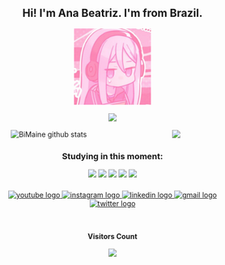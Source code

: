 <div align="center">
  <h2>Hi! I'm Ana Beatriz. I'm from Brazil.</h2>

<div align="center">
  <img width="30%" src="icon.jpg" alt="Icon">
</div>

  <p>
    <img width="50%" src="https://github-profile-trophy.vercel.app/?username=BiMaine&theme=dracula&row=2&no-bg=true&column=3&margin-w=15&margin-h=15"/>
  </p>
  
  <div style="display: flex; justify-content: space-between;">
    <div style="width: 100%;">
      <img width="50%" src="https://github-readme-stats.vercel.app/api?username=BiMaine&show_icons=true&count_private=true&hide_border=true&title_color=ff64da&icon_color=a960ff&text_color=ffffff&bg_color=291B3E" alt="BiMaine github stats" /> 
    </div>
    <div style="width: 100%; float: right;">
      <img width="50%" src="https://github-readme-stats.vercel.app/api/top-langs/?username=BiMaine&layout=compact&hide_border=true&title_color=ff64da&text_color=ffffff&bg_color=291B3E" />
    </div>
  </div>

  ### Studying in this moment:

  <div align="center">
    <img src="https://cdn.jsdelivr.net/gh/devicons/devicon/icons/python/python-original.svg" height="30"  />
    <img src="https://cdn.jsdelivr.net/gh/devicons/devicon/icons/postgresql/postgresql-original.svg" height="30"  />
    <img src="https://cdn.jsdelivr.net/gh/devicons/devicon/icons/html5/html5-original.svg" height="30"  />
    <img src="https://cdn.jsdelivr.net/gh/devicons/devicon/icons/css3/css3-original.svg" height="30"  />
    <img src="https://cdn.jsdelivr.net/gh/devicons/devicon/icons/javascript/javascript-original.svg" height="30"  />
  </div>

  ###

  <div align="center">
    <a href="https://t.co/M54svfXkvB" target="_blank">
      <img src="https://img.shields.io/static/v1?message=Youtube&logo=youtube&label=&color=FF0000&logoColor=white&labelColor=&style=for-the-badge" height="35" alt="youtube logo"  />
    </a>
    <a href="https://www.instagram.com/bimaine29/" target="_blank">
      <img src="https://img.shields.io/static/v1?message=Instagram&logo=instagram&label=&color=E4405F&logoColor=white&labelColor=&style=for-the-badge" height="35" alt="instagram logo"  />
    </a>
    <a href="https://www.linkedin.com/in/ana-beatriz-oliveira-f%C3%A9lix-948441232/" target="_blank">
      <img src="https://img.shields.io/static/v1?message=LinkedIn&logo=linkedin&label=&color=0077B5&logoColor=white&labelColor=&style=for-the-badge" height="35" alt="linkedin logo"  />
    </a>
    <a href="mailto:headstonebeatriz123@gmail.com">
      <img src="https://img.shields.io/static/v1?message=Gmail&logo=gmail&label=&color=A52A2A&logoColor=white&labelColor=&style=for-the-badge" height="35" alt="gmail logo"  />
    </a>
    <a href="https://twitter.com/bia_uwu29" target="_blank">
      <img src="https://img.shields.io/static/v1?message=Twitter&logo=twitter&label=&color=0077B5&logoColor=white&labelColor=&style=for-the-badge" height="35" alt="twitter logo"  />
    </a>
  </div>

  <br>
</div>

<div align="center">
<br><p align="centre"><b>Visitors Count</b></p>  
<p align="center"><img align="center" src="https://profile-counter.glitch.me/{BiMaine}/count.svg" /></p> 
<br>
</div>
